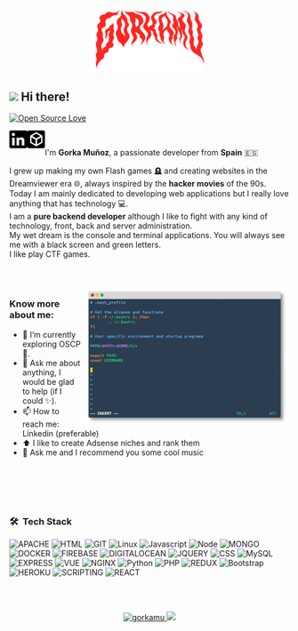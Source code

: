 <p align="center" width="100%">
    <img width="40%" src="https://github.com/gorkamu/gorkamu/blob/main/assets/logo.png"> 
</p>

<h2><img src="https://raw.githubusercontent.com/syedareehaquasar/syedareehaquasar/master/gifs/Hi.gif" width="30px"> Hi there!</h2>

[![Open Source Love](https://badges.frapsoft.com/os/v2/open-source.svg?v=103)](https://github.com/syedareehaquasar)

<p>
    <a href="https://www.linkedin.com/in/gorka-mu%C3%B1oz-andres/">
      <img align="left" alt="Gorkamu's Linkedin" width="32px" src="https://github.com/gorkamu/gorkamu/blob/main/assets/linkedin-logo.png"/>
    </a>
    <a href="https://app.hackthebox.eu/profile/356953">
      <img align="left" alt="Gorkamu's HTB"  width="32px" src="https://github.com/gorkamu/gorkamu/blob/main/assets/htb.png" />
    </a>
</p>
<br/>


I'm **Gorka Muñoz**, a passionate developer from **Spain** 🇪🇸

I grew up making my own Flash games 🪦 and creating websites in the Dreamviewer era 🌐, always inspired by the **hacker movies** of the 90s.<br/>
Today I am mainly dedicated to developing web applications but I really love anything that has technology 💻.<br/>
I am a **pure backend developer** although I like to fight with any kind of technology, front, back and server administration.<br/>
My wet dream is the console and terminal applications. You will always see me with a black screen and green letters.<br/>
I like play CTF games.


<br><br>
<img align="right" height="250" width="375" alt="GIF" src="https://github.com/gorkamu/gorkamu/blob/main/assets/terminal.png" />

### Know more about me:

- 🔭 I’m currently exploring OSCP 🚀.
- 💬 Ask me about anything, I would be glad to help (if I could ✨).
- 📫 How to reach me: Linkedin (preferable)
- ⬆️ I like to create Adsense niches and rank them
- 🎵 Ask me and I recommend you some cool music

<br><br><br><br>


### 🛠 &nbsp;Tech Stack
![APACHE](https://img.shields.io/badge/apache%20-%23D42029.svg?&style=for-the-badge&logo=apache&logoColor=white)
![HTML](https://img.shields.io/badge/html5-%3776AB.svg?style=for-the-badge&logo=html5&logoColor=white&color=E34F26)
![GIT](https://img.shields.io/badge/git-%3776AB.svg?style=for-the-badge&logo=git&logoColor=white&color=F05032)
![Linux](https://img.shields.io/badge/linux-%FCC624.svg?style=for-the-badge&logo=linux&logoColor=black&color=FCC624)
![Javascript](https://img.shields.io/badge/javscript-%F7DF1E.svg?style=for-the-badge&logo=javascript&logoColor=black&color=F7DF1E)
![Node](https://img.shields.io/badge/node.js%20-%2343853D.svg?&style=for-the-badge&logo=node.js&logoColor=white)
![MONGO](https://img.shields.io/badge/MongoDB-%234ea94b.svg?&style=for-the-badge&logo=mongodb&logoColor=white)
![DOCKER](https://img.shields.io/badge/docker%20-%230db7ed.svg?&style=for-the-badge&logo=docker&logoColor=white)
![FIREBASE](https://img.shields.io/badge/firebase%20-%23039BE5.svg?&style=for-the-badge&logo=firebase)
![DIGITALOCEAN](https://img.shields.io/badge/DigitalOcean-%230167ff.svg?&style=for-the-badge&logo=digitalOcean&logoColor=white)
![JQUERY](https://img.shields.io/badge/jquery%20-%230769AD.svg?&style=for-the-badge&logo=jquery&logoColor=white)
![CSS](https://img.shields.io/badge/css3-%1572B6.svg?style=for-the-badge&logo=css3&logoColor=white&color=1572B6)
![MySQL](https://img.shields.io/badge/mysql-%4479A1.svg?style=for-the-badge&logo=mysql&logoColor=white&color=4479A1)
![EXPRESS](https://img.shields.io/badge/express.js%20-%23404d59.svg?&style=for-the-badge)
![VUE](https://img.shields.io/badge/vuejs%20-%2335495e.svg?&style=for-the-badge&logo=vue.js&logoColor=%234FC08D)
![NGINX](https://img.shields.io/badge/nginx%20-%232C5263.svg?&style=for-the-badge&logo=nginx&logoColor=white)
![Python](https://img.shields.io/badge/python%20-%2314354C.svg?&style=for-the-badge&logo=python&logoColor=white")
![PHP](https://img.shields.io/badge/php-%777BB4.svg?style=for-the-badge&logo=php&logoColor=white&color=777BB4)
![REDUX](https://img.shields.io/badge/redux%20-%23593d88.svg?&style=for-the-badge&logo=redux&logoColor=white)
![Bootstrap](https://img.shields.io/badge/bootstrap-%3776AB.svg?style=for-the-badge&logo=bootstrap&logoColor=white&color=563D7C)
![HEROKU](https://img.shields.io/badge/heroku%20-%23430098.svg?&style=for-the-badge&logo=heroku&logoColor=white)
![SCRIPTING](https://img.shields.io/badge/shell_script%20-%23121011.svg?&style=for-the-badge&logo=gnu-bash&logoColor=white)
![REACT](https://img.shields.io/badge/react%20-%2320232a.svg?&style=for-the-badge&logo=react&logoColor=%2361DAFB)


<br><br>





<p align="center">
    <a href="https://github.com/AVS1508">
        <img height="180em" src="https://github-readme-stats.vercel.app/api/top-langs?username=gorkamu&show_icons=true&locale=en&layout=compact" alt="gorkamu" />
      <img height="180em" src="https://github-readme-stats.vercel.app/api?username=gorkamu&show_icons=true&locale=en"/>
    </a>
</p>
